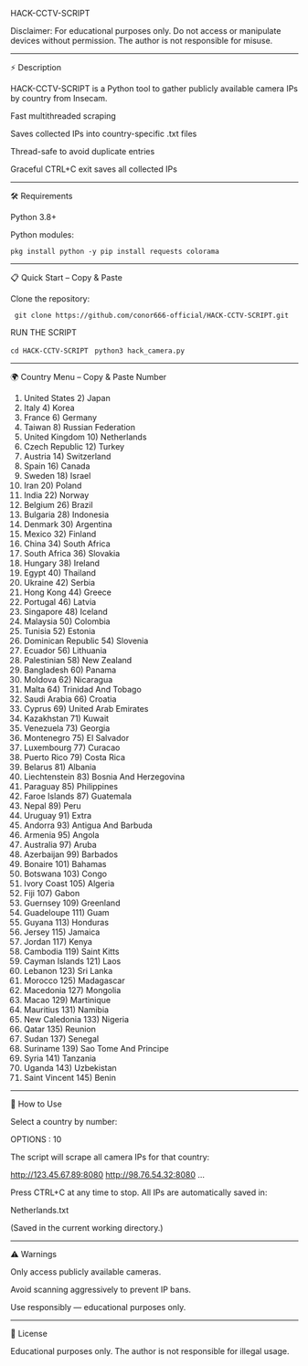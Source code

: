 HACK-CCTV-SCRIPT

Disclaimer: For educational purposes only. Do not access or manipulate devices without permission. The author is not responsible for misuse.


---

⚡ Description

HACK-CCTV-SCRIPT is a Python tool to gather publicly available camera IPs by country from Insecam.

Fast multithreaded scraping

Saves collected IPs into country-specific .txt files

Thread-safe to avoid duplicate entries

Graceful CTRL+C exit saves all collected IPs



---

🛠 Requirements

Python 3.8+

Python modules:


``` pkg install python -y pip install requests colorama ```


---

📋 Quick Start – Copy & Paste

Clone the repository:

``` git clone https://github.com/conor666-official/HACK-CCTV-SCRIPT.git```

RUN THE SCRIPT

```cd HACK-CCTV-SCRIPT ```
```python3 hack_camera.py ```


---

🌍 Country Menu – Copy & Paste Number

1) United States            2) Japan
3) Italy                    4) Korea
5) France                   6) Germany
7) Taiwan                   8) Russian Federation
9) United Kingdom           10) Netherlands
11) Czech Republic          12) Turkey
13) Austria                 14) Switzerland
15) Spain                   16) Canada
17) Sweden                  18) Israel
19) Iran                    20) Poland
21) India                   22) Norway
25) Belgium                 26) Brazil
27) Bulgaria                28) Indonesia
29) Denmark                 30) Argentina
31) Mexico                  32) Finland
33) China                   34) South Africa
35) South Africa            36) Slovakia
37) Hungary                 38) Ireland
39) Egypt                   40) Thailand
41) Ukraine                 42) Serbia
43) Hong Kong               44) Greece
45) Portugal                46) Latvia
47) Singapore               48) Iceland
49) Malaysia                50) Colombia
51) Tunisia                 52) Estonia
53) Dominican Republic      54) Slovenia
55) Ecuador                 56) Lithuania
57) Palestinian             58) New Zealand
59) Bangladesh              60) Panama
61) Moldova                 62) Nicaragua
63) Malta                   64) Trinidad And Tobago
65) Saudi Arabia            66) Croatia
67) Cyprus                  69) United Arab Emirates
70) Kazakhstan              71) Kuwait
72) Venezuela               73) Georgia
74) Montenegro              75) El Salvador
76) Luxembourg              77) Curacao
78) Puerto Rico             79) Costa Rica
80) Belarus                 81) Albania
82) Liechtenstein           83) Bosnia And Herzegovina
84) Paraguay                85) Philippines
86) Faroe Islands           87) Guatemala
88) Nepal                   89) Peru
90) Uruguay                 91) Extra
92) Andorra                 93) Antigua And Barbuda
94) Armenia                 95) Angola
96) Australia               97) Aruba
98) Azerbaijan              99) Barbados
100) Bonaire                 101) Bahamas
102) Botswana               103) Congo
104) Ivory Coast            105) Algeria
106) Fiji                   107) Gabon
108) Guernsey               109) Greenland
110) Guadeloupe             111) Guam
112) Guyana                 113) Honduras
114) Jersey                 115) Jamaica
116) Jordan                 117) Kenya
118) Cambodia               119) Saint Kitts
120) Cayman Islands         121) Laos
122) Lebanon                123) Sri Lanka
124) Morocco                125) Madagascar
126) Macedonia              127) Mongolia
128) Macao                  129) Martinique
130) Mauritius              131) Namibia
132) New Caledonia          133) Nigeria
134) Qatar                  135) Reunion
136) Sudan                  137) Senegal
138) Suriname               139) Sao Tome And Principe
140) Syria                  141) Tanzania
142) Uganda                 143) Uzbekistan
144) Saint Vincent          145) Benin


---

🏃 How to Use

Select a country by number:

OPTIONS : 10

The script will scrape all camera IPs for that country:

http://123.45.67.89:8080
http://98.76.54.32:8080
...

Press CTRL+C at any time to stop. All IPs are automatically saved in:

Netherlands.txt

(Saved in the current working directory.)


---

⚠ Warnings

Only access publicly available cameras.

Avoid scanning aggressively to prevent IP bans.

Use responsibly — educational purposes only.



---

📝 License

Educational purposes only. The author is not responsible for illegal usage.

